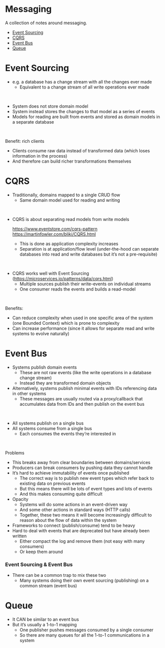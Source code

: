 # Messaging

A collection of notes around messaging.

- [Event Sourcing](#event-sourcing)
- [CQRS](#cqrs)
- [Event Bus](#event-bus)
- [Queue](#queue)

# Event Sourcing


- e.g. a database has a change stream with all the changes ever made
  - Equivalent to a change stream of all write operations ever made

<br />

- System does not store domain model
- System instead stores the changes to that model as a series of events
- Models for reading are built from events and stored as domain models in a separate database

<br />

Benefit: rich clients
- Clients consume raw data instead of transformed data (which loses information in the process)
- And therefore can build richer transformations themselves


# CQRS


- Traditionally, domains mapped to a single CRUD flow
  - Same domain model used for reading and writing

<br />

- CQRS is about separating read models from write models
  
  https://www.eventstore.com/cqrs-pattern
  https://martinfowler.com/bliki/CQRS.html

  - This is done as application complexity increases
  - Separation is at application/flow level (under-the-hood can separate databases into read and write databases but it’s not a pre-requisite)

<br />

- CQRS works well with Event Sourcing (https://microservices.io/patterns/data/cqrs.html)
  - Multiple sources publish their write-events on individual streams
  - One consumer reads the events and builds a read-model

<br />

Benefits:
- Can reduce complexity when used in one specific area of the system (one Bounded Context) which is prone to complexity
- Can increase performance (since it allows for separate read and write systems to evolve naturally)

# Event Bus


- Systems publish domain events
  - These are not raw events (like the write operations in a database change stream)
  - Instead they are transformed domain objects
- Alternatively, systems publish minimal events with IDs referencing data in other systems
  - These messages are usually routed via a proxy/callback that accumulates data from IDs and then publish on the event bus

<br />

- All systems publish on a single bus
- All systems consume from a single bus
  - Each consumes the events they’re interested in

<br />

Problems
- This breaks away from clear boundaries between domains/services
- Producers can break consumers by pushing data they cannot handle
- It’s hard to achieve immutability of events once published
  - The correct way is to publish new event types which refer back to existing data on previous events
  - But this means there will be lots of event types and lots of events
  - And this makes consuming quite difficult
- Opacity
  - Systems will do some actions in an event-driven way
  - And some other actions in standard ways (HTTP calls)
  - Together, these two means it will become increasingly difficult to reason about the flow of data within the system
- Frameworks to connect (publish/consume) tend to be heavy
- Hard to deal with events that are deprecated but have already been written
  - Either compact the log and remove them (not easy with many consumers)
  - Or keep them around


### Event Sourcing & Event Bus


- There can be a common trap to mix these two
  - Many systems doing their own event sourcing (publishing) on a common stream (event bus)


# Queue


- It CAN be similar to an event bus
- But it’s usually a 1-to-1 mapping
  - One publisher pushes messages consumed by a single consumer
  - So there are many queues for all the 1-to-1 communications in a system
